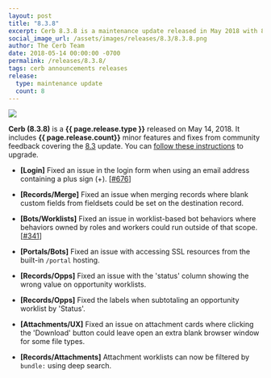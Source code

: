 ```yaml
---
layout: post
title: "8.3.8"
excerpt: Cerb 8.3.8 is a maintenance update released in May 2018 with 8 minor features and fixes from community feedback.
social_image_url: /assets/images/releases/8.3/8.3.8.png
author: The Cerb Team
date: 2018-05-14 00:00:00 -0700
permalink: /releases/8.3.8/
tags: cerb announcements releases
release:
  type: maintenance update
  count: 8
---
```


<div class="cerb-screenshot">
<img src="{{page.social_image_url}}" class="screenshot">
</div>

**Cerb (8.3.8)** is a **{{ page.release.type }}** released on May 14, 2018. It includes **{{ page.release.count}}** minor features and fixes from community feedback covering the [8.3](/releases/8.3/) update.  You can [follow these instructions](/docs/upgrading/) to upgrade.

* **[Login]** Fixed an issue in the login form when using an email address containing a plus sign (+). [[#676](https://github.com/jstanden/cerb/issues/676)]

* **[Records/Merge]** Fixed an issue when merging records where blank custom fields from fieldsets could be set on the destination record.

* **[Bots/Worklists]** Fixed an issue in worklist-based bot behaviors where behaviors owned by roles and workers could run outside of that scope. [[#341](https://github.com/jstanden/cerb/issues/341)]

* **[Portals/Bots]** Fixed an issue with accessing SSL resources from the built-in `/portal` hosting.

* **[Records/Opps]** Fixed an issue with the 'status' column showing the wrong value on opportunity worklists.

* **[Records/Opps]** Fixed the labels when subtotaling an opportunity worklist by 'Status'.

* **[Attachments/UX]** Fixed an issue on attachment cards where clicking the 'Download' button could leave open an extra blank browser window for some file types.

* **[Records/Attachments]** Attachment worklists can now be filtered by `bundle:` using deep search.

